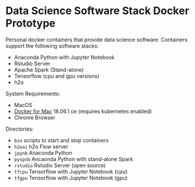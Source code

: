 # Data Science Software Stack Docker Prototype

Personal docker containers that provide data science software.  Containers 
support the following software stacks:
* Anaconda Python with Jupyter Notebook
* Rstudio Server 
* Apache Spark (Stand-alone)
* Tensorflow (cpu and gpu versions)
* h2o

System Requirements:
* MacOS
* [Docker for Mac](https://store.docker.com/editions/community/docker-ce-desktop-mac) 18.06.1 ce (requires kubernetes enabled)
* Chrome Browser

Directories:
* `bin` scripts to start and stop containers
* `h2oai` h2o Flow server
* `jpynb` Anaconda Python
* `pyspnb` Ancaonda Python with stand-alone Spark
* `rstudio` Rstudio Server (open source)
* `tfcpu` Tensorflow with Jupyter Notebook (cpu)
* `tfgpu` Tensorflow with Jupyter Notebook (gpu)
